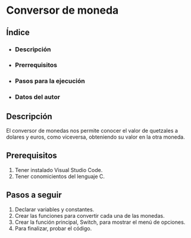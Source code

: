 # Conversor de moneda

## Índice
- ### Descripción
- ### Prerrequisitos
- ### Pasos para la ejecución
- ### Datos del autor

## Descripción 
El conversor de monedas nos permite conocer el valor de quetzales a dolares y euros, como viceversa, obteniendo su valor en la otra moneda. 

## Prerequisitos
 1. Tener instalado Visual Studio Code.
 2. Tener conomicientos del lenguaje C.

## Pasos a seguir
1. Declarar variables y constantes.
2. Crear las funciones para convertir cada una de las monedas.
3. Crear la función principal, Switch, para mostrar el menú de opciones.
4. Para finalizar, probar el código.



 
